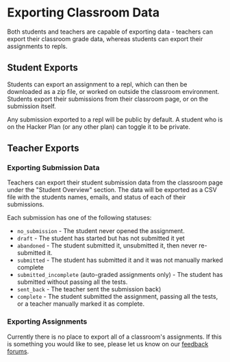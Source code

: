 # Exporting Classroom Data

Both students and teachers are capable of exporting data - teachers can export their classroom grade data, whereas students can export their assignments to repls.

## Student Exports

Students can export an assignment to a repl, which can then be downloaded as a zip file, or worked on outside the classroom environment.  Students export their submissions from their classroom page, or on the submission itself.

Any submission exported to a repl will be public by default.  A student who is on the Hacker Plan (or any other plan) can toggle it to be private.

## Teacher Exports

### Exporting Submission Data

Teachers can export their student submission data from the classroom page under the "Student Overview" section.  The data will be exported as a CSV file with the students names, emails, and status of each of their submissions.

Each submission has one of the following statuses:

* `no_submission` - The student never opened the assignment.
* `draft` - The student has started but has not submitted it yet
* `abandoned` - The student submitted it, unsubmitted it, then never re-submitted it.
* `submitted` - The student has submitted it and it was not manually marked complete
* `submitted_incomplete` (auto-graded assignments only) - The student has submitted without passing all the tests.
* `sent_back` - The teacher sent the submission back)
* `complete` - The student submitted the assignment, passing all the tests, or a teacher manually marked it as complete.

### Exporting Assignments

Currently there is no place to export all of a classroom's assignments.  If this is something you would like to see, please let us know on our [feedback forums](/feedback).
